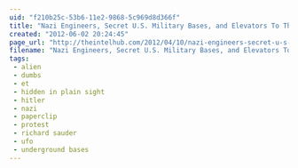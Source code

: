 ```yaml
---
uid: "f210b25c-53b6-11e2-9868-5c969d8d366f"
title: "Nazi Engineers, Secret U.S. Military Bases, and Elevators To The Subterranean and Submarine Depths (Part 1) :"
created: "2012-06-02 20:24:45"
page_url: "http://theintelhub.com/2012/04/10/nazi-engineers-secret-u-s-military-bases-and-elevators-to-the-subterranean-and-submarine-depths-part-1/"
filename: "Nazi Engineers, Secret U.S. Military Bases, and Elevators To The Subterranean and Submarine Depths (Part 1) :.html"
tags: 
 - alien
 - dumbs
 - et
 - hidden in plain sight
 - hitler
 - nazi
 - paperclip
 - protest
 - richard sauder
 - ufo
 - underground bases
---
```

